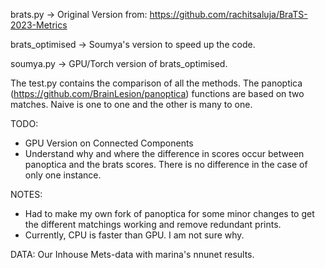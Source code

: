 brats.py -> Original Version from: https://github.com/rachitsaluja/BraTS-2023-Metrics

brats_optimised -> Soumya's version to speed up the code.

soumya.py -> GPU/Torch version of brats_optimised.

The test.py contains the comparison of all the methods.
The panoptica (https://github.com/BrainLesion/panoptica) functions are based on two matches. 
Naive is one to one and the other is many to one.

TODO:
- GPU Version on Connected Components
- Understand why and where the difference in scores occur between panoptica and the brats scores. There is no difference in the case of only one instance.


NOTES:
- Had to make my own fork of panoptica for some minor changes to get the different matchings working and remove redundant prints.
- Currently, CPU is faster than GPU. I am not sure why.

DATA:
Our Inhouse Mets-data with marina's nnunet results.

